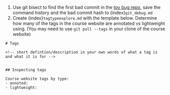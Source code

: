 1. Use git bisect to find the first bad commit in the [toy bug repo](hhttps://github.com/compsys-progtools/toy_bug), save the command history and the bad commit hash to {index}`git_debug.md`
2. Create {index}`tagtypeexplore.md`  with the template below. Determine how  many of the tags in the course website are annotated vs lightweight using. (You may need to use `git pull --tags` in your clone of the course website)


```
# Tags

<!-- short defintion/description in your own words of what a tag is and what it is for -->


## Inspecting tags

Course website tags by type: 
- annoted:
- lightweight: 
```